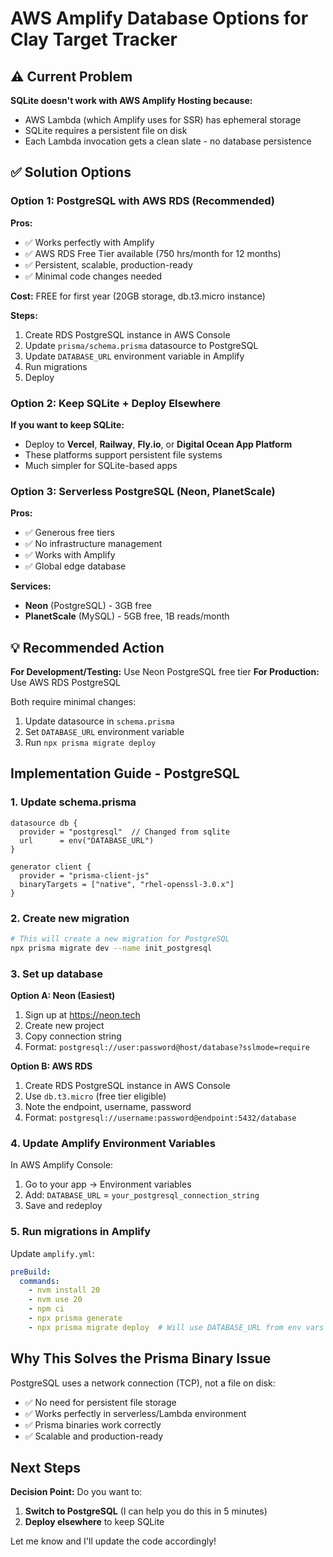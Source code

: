 # AWS Amplify Database Options for Clay Target Tracker

## ⚠️ Current Problem

**SQLite doesn't work with AWS Amplify Hosting because:**
- AWS Lambda (which Amplify uses for SSR) has ephemeral storage
- SQLite requires a persistent file on disk
- Each Lambda invocation gets a clean slate - no database persistence

## ✅ Solution Options

### Option 1: PostgreSQL with AWS RDS (Recommended)

**Pros:**
- ✅ Works perfectly with Amplify
- ✅ AWS RDS Free Tier available (750 hrs/month for 12 months)
- ✅ Persistent, scalable, production-ready
- ✅ Minimal code changes needed

**Cost:** FREE for first year (20GB storage, db.t3.micro instance)

**Steps:**
1. Create RDS PostgreSQL instance in AWS Console
2. Update `prisma/schema.prisma` datasource to PostgreSQL
3. Update `DATABASE_URL` environment variable in Amplify
4. Run migrations
5. Deploy

### Option 2: Keep SQLite + Deploy Elsewhere

**If you want to keep SQLite:**
- Deploy to **Vercel**, **Railway**, **Fly.io**, or **Digital Ocean App Platform**
- These platforms support persistent file systems
- Much simpler for SQLite-based apps

### Option 3: Serverless PostgreSQL (Neon, PlanetScale)

**Pros:**
- ✅ Generous free tiers
- ✅ No infrastructure management
- ✅ Works with Amplify
- ✅ Global edge database

**Services:**
- **Neon** (PostgreSQL) - 3GB free
- **PlanetScale** (MySQL) - 5GB free, 1B reads/month

## 💡 Recommended Action

**For Development/Testing:** Use Neon PostgreSQL free tier
**For Production:** Use AWS RDS PostgreSQL

Both require minimal changes:
1. Update datasource in `schema.prisma`
2. Set `DATABASE_URL` environment variable
3. Run `npx prisma migrate deploy`

## Implementation Guide - PostgreSQL

### 1. Update schema.prisma

```prisma
datasource db {
  provider = "postgresql"  // Changed from sqlite
  url      = env("DATABASE_URL")
}

generator client {
  provider = "prisma-client-js"
  binaryTargets = ["native", "rhel-openssl-3.0.x"]
}
```

### 2. Create new migration

```bash
# This will create a new migration for PostgreSQL
npx prisma migrate dev --name init_postgresql
```

### 3. Set up database

**Option A: Neon (Easiest)**
1. Sign up at https://neon.tech
2. Create new project
3. Copy connection string
4. Format: `postgresql://user:password@host/database?sslmode=require`

**Option B: AWS RDS**
1. Create RDS PostgreSQL instance in AWS Console
2. Use `db.t3.micro` (free tier eligible)
3. Note the endpoint, username, password
4. Format: `postgresql://username:password@endpoint:5432/database`

### 4. Update Amplify Environment Variables

In AWS Amplify Console:
1. Go to your app → Environment variables
2. Add: `DATABASE_URL` = `your_postgresql_connection_string`
3. Save and redeploy

### 5. Run migrations in Amplify

Update `amplify.yml`:

```yaml
preBuild:
  commands:
    - nvm install 20
    - nvm use 20
    - npm ci
    - npx prisma generate
    - npx prisma migrate deploy  # Will use DATABASE_URL from env vars
```

## Why This Solves the Prisma Binary Issue

PostgreSQL uses a network connection (TCP), not a file on disk:
- ✅ No need for persistent file storage
- ✅ Works perfectly in serverless/Lambda environment
- ✅ Prisma binaries work correctly
- ✅ Scalable and production-ready

## Next Steps

**Decision Point:** Do you want to:
1. **Switch to PostgreSQL** (I can help you do this in 5 minutes)
2. **Deploy elsewhere** to keep SQLite

Let me know and I'll update the code accordingly!


